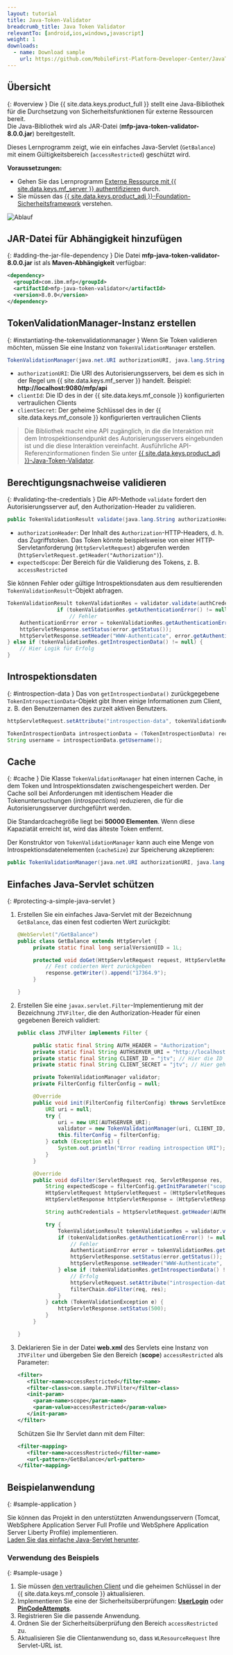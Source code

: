 ```yaml
---
layout: tutorial
title: Java-Token-Validator
breadcrumb_title: Java Token Validator
relevantTo: [android,ios,windows,javascript]
weight: 1
downloads:
  - name: Download sample
    url: https://github.com/MobileFirst-Platform-Developer-Center/JavaTokenValidator/tree/release80
---
```

<!-- NLS_CHARSET=UTF-8 -->
## Übersicht
{: #overview }
Die {{ site.data.keys.product_full }} stellt eine Java-Bibliothek für die Durchsetzung von Sicherheitsfunktionen für externe Ressourcen bereit.   
Die Java-Bibliothek wird als JAR-Datei (**mfp-java-token-validator-8.0.0.jar**) bereitgestellt.

Dieses Lernprogramm zeigt, wie ein einfaches Java-Servlet (`GetBalance`) mit einem Gültigkeitsbereich
(`accessRestricted`) geschützt wird.

**Voraussetzungen:**

* Gehen Sie das Lernprogramm [Externe Ressource mit {{ site.data.keys.mf_server }} authentifizieren](../) durch. 
* Sie müssen das [{{ site.data.keys.product_adj }}-Foundation-Sicherheitsframework](../../) verstehen.

![Ablauf](JTV_flow.jpg)

## JAR-Datei für Abhängigkeit hinzufügen
{: #adding-the-jar-file-dependency }
Die Datei **mfp-java-token-validator-8.0.0.jar** ist als **Maven-Abhängigkeit** verfügbar:

```xml
<dependency>
  <groupId>com.ibm.mfp</groupId>
  <artifactId>mfp-java-token-validator</artifactId>
  <version>8.0.0</version>
</dependency>
```

## TokenValidationManager-Instanz erstellen
{: #instantiating-the-tokenvalidationmanager }
Wenn Sie Token validieren möchten, müssen Sie eine Instanz von `TokenValidationManager` erstellen.

```java
TokenValidationManager(java.net.URI authorizationURI, java.lang.String clientId, java.lang.String clientSecret);
```

- `authorizationURI`: Die URI des Autorisierungsservers, bei dem es sich in der Regel um {{ site.data.keys.mf_server }} handelt. Beispiel: **http://localhost:9080/mfp/api**
- `clientId`: Die ID des in der {{ site.data.keys.mf_console }} konfigurierten vertraulichen Clients
- `clientSecret`: Der geheime Schlüssel des in der {{ site.data.keys.mf_console }} konfigurierten vertraulichen Clients

> Die Bibliothek macht eine API zugänglich, in die die Interaktion
mit dem Introspektionsendpunkt des Autorisierungsservers eingebunden ist und die diese Interaktion vereinfacht. Ausführliche API-Referenzinformationen finden Sie unter
[{{ site.data.keys.product_adj }}-Java-Token-Validator](http://www.ibm.com/support/knowledgecenter/en/SSHS8R_8.0.0/com.ibm.worklight.apiref.doc/apiref/r_mfpf_java_token_validator_api.html?view=kc).



## Berechtigungsnachweise validieren
{: #validating-the-credentials }
Die API-Methode `validate` fordert den Autorisierungsserver auf, den Authorization-Header zu validieren. 

```java
public TokenValidationResult validate(java.lang.String authorizationHeader, java.lang.String expectedScope);
```

- `authorizationHeader`: Der Inhalt des `Authorization`-HTTP-Headers, d. h. das Zugriffstoken. Das Token könnte beispielsweise von einer HTTP-Servletanforderung (`HttpServletRequest`) abgerufen werden (`httpServletRequest.getHeader("Authorization")`).
- `expectedScope`: Der Bereich für die Validierung des Tokens, z. B. `accessRestricted`

Sie können Fehler oder gültige Introspektionsdaten aus dem resultierenden `TokenValidationResult`-Objekt abfragen. 

```java
TokenValidationResult tokenValidationRes = validator.validate(authCredentials, expectedScope);
    			if (tokenValidationRes.getAuthenticationError() != null) {
    				// Fehler
    AuthenticationError error = tokenValidationRes.getAuthenticationError();
    httpServletResponse.setStatus(error.getStatus());
    httpServletResponse.setHeader("WWW-Authenticate", error.getAuthenticateHeader());
} else if (tokenValidationRes.getIntrospectionData() != null) {
    // Hier Logik für Erfolg
}
```                    

## Introspektionsdaten
{: #introspection-data }
Das von `getIntrospectionData()` zurückgegebene `TokenIntrospectionData`-Objekt
gibt Ihnen einige Informationen zum Client, z. B. den Benutzernamen des zurzeit aktiven Benutzers. 

```java
httpServletRequest.setAttribute("introspection-data", tokenValidationRes.getIntrospectionData());
```

```java
TokenIntrospectionData introspectionData = (TokenIntrospectionData) request.getAttribute("introspection-data");
String username = introspectionData.getUsername();
```

## Cache
{: #cache }
Die Klasse `TokenValidationManager` hat einen internen Cache, in dem Token und Introspektionsdaten zwischengespeichert werden. Der Cache soll
bei Anforderungen mit identischem Header die
Tokenuntersuchungen (*introspections*) reduzieren, die für die Autorisierungsserver durchgeführt werden. 

Die Standardcachegröße liegt bei **50000 Elementen**. Wenn diese Kapaziatät erreicht ist, wird das älteste Token entfernt.   

Der Konstruktor von `TokenValidationManager` kann auch eine Menge von Introspektionsdatenelementen (`cacheSize`) zur Speicherung akzeptieren: 

```java
public TokenValidationManager(java.net.URI authorizationURI, java.lang.String clientId, java.lang.String clientSecret, long cacheSize);
```

## Einfaches Java-Servlet schützen
{: #protecting-a-simple-java-servlet }
1. Erstellen Sie ein einfaches Java-Servlet mit der Bezeichnung `GetBalance`, das einen fest codierten Wert zurückgibt: 

   ```java
   @WebServlet("/GetBalance")
   public class GetBalance extends HttpServlet {
    	private static final long serialVersionUID = 1L;

    	protected void doGet(HttpServletRequest request, HttpServletResponse response) throws ServletException, IOException {
    		// Fest codierten Wert zurückgeben
    		response.getWriter().append("17364.9");
    	}

   }
   ```

2. Erstellen Sie eine `javax.servlet.Filter`-Implementierung mit der Bezeichnung
`JTVFilter`, die den Authorization-Header für einen gegebenen Bereich validiert: 

   ```java
   public class JTVFilter implements Filter {

    	public static final String AUTH_HEADER = "Authorization";
    	private static final String AUTHSERVER_URI = "http://localhost:9080/mfp/api"; // Hier die Autorisierungsserver-URI definieren
    	private static final String CLIENT_ID = "jtv"; // Hier die ID des vertraulichen Clients definieren
    	private static final String CLIENT_SECRET = "jtv"; // Hier geheimen Schlüssel (SECRET) des vertraulichen Clients definieren

    	private TokenValidationManager validator;
    	private FilterConfig filterConfig = null;

    	@Override
    	public void init(FilterConfig filterConfig) throws ServletException {
    		URI uri = null;
    		try {
    			uri = new URI(AUTHSERVER_URI);
    			validator = new TokenValidationManager(uri, CLIENT_ID, CLIENT_SECRET);
    			this.filterConfig = filterConfig;
    		} catch (Exception e1) {
    			System.out.println("Error reading introspection URI");
    		}
    	}

    	@Override
    	public void doFilter(ServletRequest req, ServletResponse res, FilterChain filterChain) throws IOException, ServletException {
    		String expectedScope = filterConfig.getInitParameter("scope");
    		HttpServletRequest httpServletRequest = (HttpServletRequest) req;
    		HttpServletResponse httpServletResponse = (HttpServletResponse) res;

    		String authCredentials = httpServletRequest.getHeader(AUTH_HEADER);

    		try {
    			TokenValidationResult tokenValidationRes = validator.validate(authCredentials, expectedScope);
    			if (tokenValidationRes.getAuthenticationError() != null) {
    				// Fehler
    				AuthenticationError error = tokenValidationRes.getAuthenticationError();
    				httpServletResponse.setStatus(error.getStatus());
    				httpServletResponse.setHeader("WWW-Authenticate", error.getAuthenticateHeader());
    			} else if (tokenValidationRes.getIntrospectionData() != null) {
    				// Erfolg
    				httpServletRequest.setAttribute("introspection-data", tokenValidationRes.getIntrospectionData());
    				filterChain.doFilter(req, res);
    			}
    		} catch (TokenValidationException e) {
    			httpServletResponse.setStatus(500);
    		}
    	}

   }
   ```

3. Deklarieren Sie in der Datei **web.xml** des Servlets eine Instanz von `JTVFilter`
und übergeben Sie den Bereich (**scope**) `accessRestricted` als Parameter: 

   ```xml
   <filter>
      <filter-name>accessRestricted</filter-name>
      <filter-class>com.sample.JTVFilter</filter-class>
      <init-param>
        <param-name>scope</param-name>
        <param-value>accessRestricted</param-value>
      </init-param>
   </filter>
   ```

   Schützen Sie Ihr Servlet dann mit dem Filter: 

   ```xml
   <filter-mapping>
      <filter-name>accessRestricted</filter-name>
      <url-pattern>/GetBalance</url-pattern>
   </filter-mapping>
   ```

## Beispielanwendung
{: #sample-application }

Sie können das Projekt in den unterstützten Anwendungsservern (Tomcat, WebSphere Application Server Full Profile und WebSphere Application Server Liberty Profile) implementieren.  
[Laden Sie das einfache Java-Servlet herunter](https://github.com/MobileFirst-Platform-Developer-Center/JavaTokenValidator/tree/release80).

### Verwendung des Beispiels
{: #sample-usage }
1. Sie müssen [den vertraulichen Client](../#confidential-client)
und die geheimen Schlüssel in der {{ site.data.keys.mf_console }} aktualisieren.
2. Implementieren Sie eine der Sicherheitsüberprüfungen: **[UserLogin](../../user-authentication/security-check/)**
oder **[PinCodeAttempts](../../credentials-validation/security-check/)**.
3. Registrieren Sie die passende Anwendung. 
4. Ordnen Sie der Sicherheitsüberprüfung den Bereich `accessRestricted` zu. 
5. Aktualisieren Sie die Clientanwendung so, dass `WLResourceRequest` Ihre Servlet-URL ist. 
